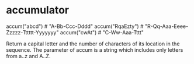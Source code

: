 # accumulator

accum("abcd")    # "A-Bb-Ccc-Dddd"
accum("RqaEzty") # "R-Qq-Aaa-Eeee-Zzzzz-Tttttt-Yyyyyyy"
accum("cwAt")    # "C-Ww-Aaa-Tttt"

Return a capital letter and the number of characters of its location in the sequence.
The parameter of accum is a string which includes only letters from a..z and A..Z.
